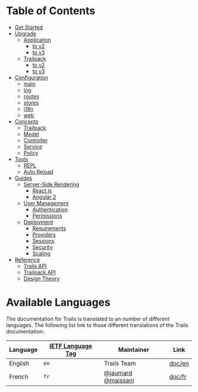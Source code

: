 # Table of Contents

- [Get Started](en/start.md)
- [Upgrade](/en/upgrade/README.md)
  - [Application](/en/upgrade/app.md)
    - [to v2](/en/upgrade/app/v2.md)
    - [to v3](/en/upgrade/app/v3.md)
  - [Trailpack](/en/upgrade/trailpack)
    - [to v2](/en/upgrade/trailpack/v2.md)
    - [to v3](/en/upgrade/trailpack/v3.md)
- [Configuration](en/config/README.md)
  - [main](en/config/main.md)
  - [log](en/config/log.md)
  - [routes](en/config/routes.md)
  - [stores](en/config/stores.md)
  - [i18n](en/config/i18n.md)
  - [web](en/config/web.md)
- [Concepts](/en/concepts/README.md)
  - [Trailpack](/en/concepts/trailpack.md)
  - [Model](/en/concepts/model.md)
  - [Controller](/en/concepts/controller.md)
  - [Service](/en/concepts/service.md)
  - [Policy](/en/concepts/policy.md)
- [Tools](/en/dev/README.md)
  - [REPL](/en/tools/repl.md)
  - [Auto Reload](/en/tools/autoreload.md)
- [Guides](/en/guide/README.md)
  - [Server-Side Rendering](/en/guide/render/README.md)
    - [React.js](/en/guide/render/react.md)
    - [Angular 2](/en/guide/render/ng2.md)
  - [User Management](/en/guide/users/README.md)
    - [Authentication](/en/guide/users/auth.md)
    - [Permissions](/en/guide/users/permissions.md)
  - [Deployment](/en/guide/deploy/README.md)
    - [Requirements](/en/guide/deploy/requirements.md)
    - [Providers](/en/guide/deploy/providers.md)
    - [Sessions](/en/guide/deploy/sessions.md)
    - [Security](/en/deploy/deploy/security.md)
    - [Scaling](/en/deploy/deploy/scaling.md)
- [Reference](/en/ref/README.md)
  - [Trails API](/en/ref/trails.md)
  - [Trailpack API](/en/ref/trails.md)
  - [Design Theory](/en/ref/theory.md)

# Available Languages
The documentation for Trails is translated to an number of different languages.
The following list link to those different translations of the Trails documentation:

| Language                     | [IETF Language Tag](https://en.wikipedia.org/wiki/IETF_language_tag)  | Maintainer        | Link |
| ---------------------------- | ------- | ------------------ | ---------------------------------- |
| English                    | `en`    | Trails Team | [doc/en](en/) |
| French                     | `fr`    | [@jaumard](https://github.com/jaumard) [@maissani](https://github.com/maissani) | [doc/fr](fr/) |
